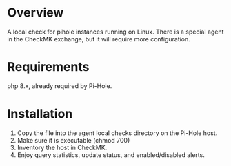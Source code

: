 # Overview

A local check for pihole instances running on Linux.  There is a special agent in the CheckMK exchange, but it will require more configuration.

# Requirements

php 8.x, already required by Pi-Hole.

# Installation

1. Copy the file into the agent local checks directory on the Pi-Hole host.
2. Make sure it is executable (chmod 700)
3. Inventory the host in CheckMK.
4. Enjoy query statistics, update status, and enabled/disabled alerts.
